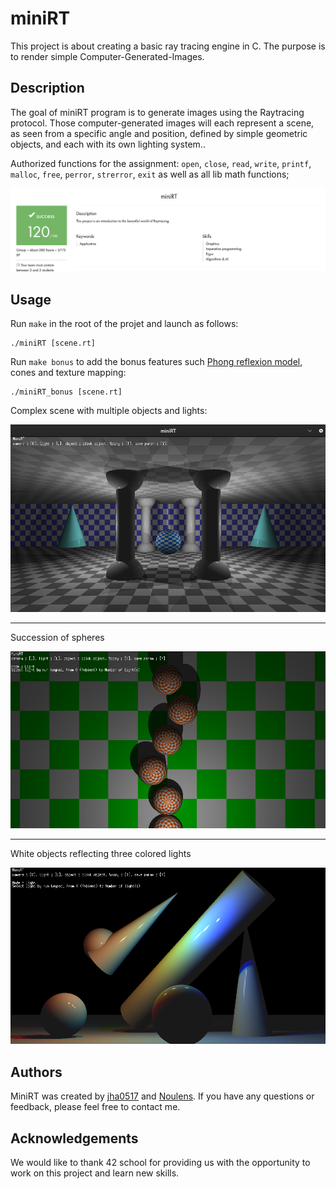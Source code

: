# miniRT
This project is about creating a basic ray tracing engine in C. The purpose is to render simple Computer-Generated-Images.

##  Description

The goal of miniRT program is to generate images using the Raytracing protocol. Those computer-generated images will each represent a scene, as seen from a specific angle and position, defined by simple geometric objects, and each with its own lighting system..

Authorized functions for the assignment: `open`, `close`, `read`, `write`, `printf`, `malloc`, `free`, `perror`, `strerror`, `exit` as well as all lib math functions;

![](image.png)

## Usage

Run `make` in the root of the projet and launch as follows:

```
./miniRT [scene.rt]

```

Run `make bonus` to add the bonus features such [Phong reflexion model](https://en.wikipedia.org/wiki/Phong_reflection_model "Phong reflexion model"), cones and texture mapping:

```
./miniRT_bonus [scene.rt]

```

<!-- Images -->
Complex scene with multiple objects and lights:

![42.miniRT](https://github.com/Noulens/miniRT/blob/main/images/temple.png)

---
Succession of spheres

![42.miniRT](https://github.com/Noulens/miniRT/blob/main/images/shading.png)

---
White objects reflecting three colored lights

![42.miniRT](https://github.com/Noulens/miniRT/blob/main/images/multiple.png)


## Authors

MiniRT was created by [jha0517](https://github.com/jha0517) and [Noulens](https://github.com/Noulens). If you have any questions or feedback, please feel free to contact me.

## Acknowledgements

We would like to thank 42 school for providing us with the opportunity to work on this project and learn new skills.


